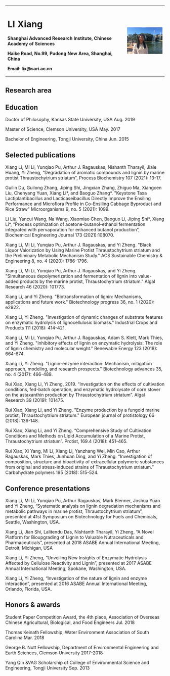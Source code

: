<table border="0">
	<tr>
		<td width="75%">
			<h1>LI Xiang</h1>
			<p><b>Shanghai Advanced Research Institute, Chinese Academy of Sciences</b></p>
			<p><b>Haike Road, No.99, Pudong New Area, Shanghai, China</b></p>
			<p><b>Email: lix@sari.ac.cn</b></p>
		</td>
		<td with="25%">
			<img src="/IMG_5927.jpg" width="100%">
		</td>
	</tr>
	</table>

## Research area

## Education
Doctor of Philosophy, Kansas State University, USA      Aug. 2019
	
Master of Science, Clemson University, USA              May. 2017

Bachelor of Engineering, Tongji University, China       Jun. 2015

## Selected publications
Xiang Li, Mi Li, Yunqiao Pu, Arthur J. Ragauskas, Nishanth Tharayil, Jiale Huang, Yi Zheng, “Degradation of aromatic compounds and lignin by marine protist Thraustochytrium striatum”, Process Biochemistry 107 (2021): 13-17.

Guilin Du, Guilong Zhang, Jiping Shi, Jingxian Zhang, Zhiguo Ma, Xiangcen Liu, Chenyang Yuan, Xiang Li*, and Baoguo Zhang*.  "Keystone Taxa Lactiplantibacillus and Lacticaseibacillus Directly Improve the Ensiling Performance and Microflora Profile in Co-Ensiling Cabbage Byproduct and Rice Straw" Microorganisms 9, no. 5 (2021): 1099.

Li Liu, Yancui Wang, Na Wang, Xiaomiao Chen, Baoguo Li, Jiping Shi*, Xiang Li*, “Process optimization of acetone-butanol-ethanol fermentation integrated with pervaporation for enhanced butanol production”, Biochemical Engineering Journal 173 (2021):108070.

Xiang Li, Mi Li, Yunqiao Pu, Arthur J. Ragauskas, and Yi Zheng. "Black Liquor Valorization by Using Marine Protist Thraustochytrium striatum and the Preliminary Metabolic Mechanism Study." ACS Sustainable Chemistry & Engineering 8, no. 4 (2020): 1786-1796.

Xiang Li, Mi Li, Yunqiao Pu, Arthur J. Ragauskas, and Yi Zheng. "Simultaneous depolymerization and fermentation of lignin into value-added products by the marine protist, Thraustochytrium striatum." Algal Research 46 (2020): 101773.

Xiang Li, and Yi Zheng. "Biotransformation of lignin: Mechanisms, applications and future work." Biotechnology progress 36, no. 1 (2020): e2922.

Xiang Li, Yi Zheng. "Investigation of dynamic changes of substrate features on enzymatic hydrolysis of lignocellulosic biomass." Industrial Crops and Products 111 (2018): 414-421.

Xiang Li, Mi Li, Yunqiao Pu, Arthur J. Ragauskas, Adam S. Klett, Mark Thies, and Yi Zheng. "Inhibitory effects of lignin on enzymatic hydrolysis: The role of lignin chemistry and molecular weight." Renewable Energy 123 (2018): 664-674.

Xiang Li, Yi Zheng. "Lignin-enzyme interaction: Mechanism, mitigation approach, modeling, and research prospects." Biotechnology advances 35, no. 4 (2017): 466-489.

Rui Xiao, Xiang Li, Yi Zheng, 2019. “Investigation on the effects of cultivation conditions, fed-batch operation, and enzymatic hydrolysate of corn stover on the astaxanthin production by Thraustochytrium striatum”. Algal Research 39 (2019): 101475.

Rui Xiao, Xiang Li, and Yi Zheng. "Enzyme production by a fungoid marine protist, Thraustochytrium striatum." European journal of protistology 66 (2018): 136-148.

Rui Xiao, Xiang Li, and Yi Zheng. “Comprehensive Study of Cultivation Conditions and Methods on Lipid Accumulation of a Marine Protist, Thraustochytrium striatum”. Protist, 169.4 (2018): 451-465.

Rui Xiao, Xi Yang, Mi Li, Xiang Li, Yanzhang Wei, Min Cao, Arthur Ragauskas, Mark Thies, Junhuan Ding, and Yi Zheng. “Investigation of composition, structure and bioactivity of extracellular polymeric substances from original and stress-induced strains of Thraustochytrium striatum.” Carbohydrate polymers 195 (2018): 515-524.

## Conference presentations
Xiang Li, Mi Li, Yunqiao Pu, Arthur Ragauskas, Mark Blenner, Joshua Yuan and Yi Zheng, “Systematic analysis on lignin degradation mechanisms and metabolic pathways in marine protist, Thraustochytrium striatum”, presented at 41st Symposium on Biotechnology for Fuels and Chemicals, Seattle, Washington, USA.

Xiang Li, Jian Shi, Lalitendu Das, Nishtanth Tharayil, Yi Zheng, “A Novel Platform for Bioupgrading of Lignin to Valuable Nutraceuticals and Pharmaceuticals”, presented at 2018 ASABE Annual International Meeting, Detroit, Michigan, USA

Xiang Li, Yi Zheng, “Unveiling New Insights of Enzymatic Hydrolysis Affected by Cellulose Reactivity and Lignin”, presented at 2017 ASABE Annual International Meeting, Spokane, Washington, USA.

Xiang Li, Yi Zheng, “Investigation of the nature of lignin and enzyme interaction”, presented at 2016 ASABE Annual International Meeting, Orlando, Florida, USA. 

## Honors & awards
Student Paper Competition Award, the 4th place, Association of Overseas Chinese Agricultural, Biological, and Food Engineers	Jul. 2018

Thomas Keinath Fellowship, Water Environment Association of South Carolina	Mar. 2018

George B. Nutt Fellowship, Department of Environmental Engineering and Earth Sciences, Clemson University	2017-2018

Yang Qin &VAG Scholarship of College of Environmental Science and Engineering, Tongji University	Sep. 2013


